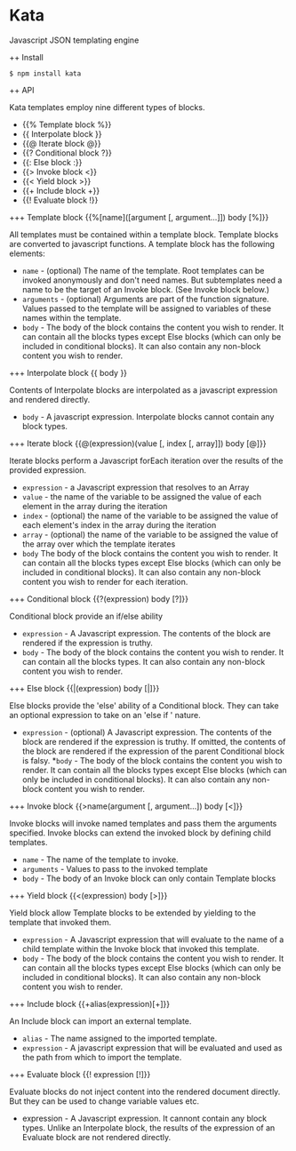 Kata
====

Javascript JSON templating engine

++ Install

    $ npm install kata
    
++ API

Kata templates employ nine different types of blocks.

* {{% Template block %}}
* {{ Interpolate block }}
* {{@ Iterate block @}}
* {{? Conditional block ?}}
* {{: Else block :}}
* {{> Invoke block <}}
* {{< Yield block >}}
* {{+ Include block +}}
* {{! Evaluate block !}}

+++ Template block {{%[name]([argument [, argument...]]) body [%]}}

All templates must be contained within a template block. Template blocks are converted to javascript functions. A template block has the following elements:

* `name` - (optional) The name of the template. Root templates can be invoked anonymously and don't need names. But subtemplates need a name to be the target of an Invoke block. (See Invoke block below.)
* `arguments` - (optional) Arguments are part of the function signature. Values passed to the template will be assigned to variables of these names within the template.
* `body` - The body of the block contains the content you wish to render. It can contain all the blocks types except Else blocks (which can only be included in conditional blocks). It can also contain any non-block content you wish to render.

+++ Interpolate block {{ body }}

Contents of Interpolate blocks are interpolated as a javascript expression and rendered directly.

* `body` - A javascript expression. Interpolate blocks cannot contain any block types.

+++ Iterate block {{@(expression)(value [, index [, array]]) body [@]}}

Iterate blocks perform a Javascript forEach iteration over the results of the provided expression.

* `expression` - a Javascript expression that resolves to an Array
* `value` - the name of the variable to be assigned the value of each element in the array during the iteration
* `index` - (optional) the name of the variable to be assigned the value of each element's index in the array during the iteration
* `array` - (optional) the name of the variable to be assigned the value of the array over which the template iterates
* `body` The body of the block contains the content you wish to render. It can contain all the blocks types except Else blocks (which can only be included in conditional blocks). It can also contain any non-block content you wish to render for each iteration.

+++ Conditional block {{?(expression) body [?]}}

Conditional block provide an if/else ability

* `expression` - A Javascript expression. The contents of the block are rendered if the expression is truthy.
* `body` - The body of the block contains the content you wish to render. It can contain all the blocks types. It can also contain any non-block content you wish to render.

+++ Else block {{|(expression) body [|]}}

Else blocks provide the 'else' ability of a Conditional block. They can take an optional expression to take on an 'else if ' nature.

* `expression` - (optional) A Javascript expression. The contents of the block are rendered if the expression is truthy. If omitted, the contents of the block are rendered if the expression of the parent Conditional block is falsy.
*`body` - The body of the block contains the content you wish to render. It can contain all the blocks types except Else blocks (which can only be included in conditional blocks). It can also contain any non-block content you wish to render.

+++ Invoke block {{>name(argument [, argument...]) body [<]}}

Invoke blocks will invoke named templates and pass them the arguments specified. Invoke blocks can extend the invoked block by defining child templates.

* `name` - The name of the template to invoke.
* `arguments` - Values to pass to the invoked template
* `body` - The body of an Invoke block can only contain Template blocks

+++ Yield block {{<(expression) body [>]}}

Yield block allow Template blocks to be extended by yielding to the template that invoked them.

* `expression` - A Javascript expression that will evaluate to the name of a child template within the Invoke block that invoked this template.
* `body` - The body of the block contains the content you wish to render. It can contain all the blocks types except Else blocks (which can only be included in conditional blocks). It can also contain any non-block content you wish to render.

+++ Include block {{+alias(expression)[+]}}

An Include block can import an external template.

* `alias` - The name assigned to the imported template.
* `expression` - A javascript expression that will be evaluated and used as the path from which to import the template.

+++ Evaluate block {{! expression [!]}}

Evaluate blocks do not inject content into the rendered document directly. But they can be used to change variable values etc.

* expression - A Javascript expression. It cannont contain any block types. Unlike an Interpolate block, the results of the expression of an Evaluate block are not rendered directly.
